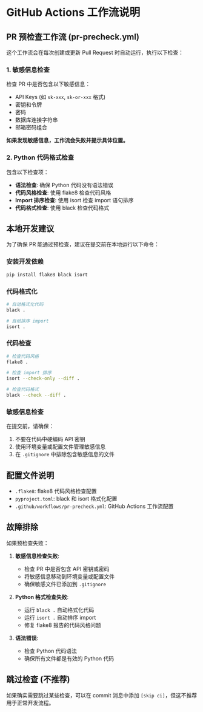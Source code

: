 # GitHub Actions 工作流说明

## PR 预检查工作流 (pr-precheck.yml)

这个工作流会在每次创建或更新 Pull Request 时自动运行，执行以下检查：

### 1. 敏感信息检查

检查 PR 中是否包含以下敏感信息：
- API Keys (如 `sk-xxx`, `sk-or-xxx` 格式)
- 密钥和令牌
- 密码
- 数据库连接字符串
- 邮箱密码组合

**如果发现敏感信息，工作流会失败并提示具体位置。**

### 2. Python 代码格式检查

包含以下检查项：
- **语法检查**: 确保 Python 代码没有语法错误
- **代码风格检查**: 使用 flake8 检查代码风格
- **Import 排序检查**: 使用 isort 检查 import 语句排序
- **代码格式检查**: 使用 black 检查代码格式

## 本地开发建议

为了确保 PR 能通过预检查，建议在提交前在本地运行以下命令：

### 安装开发依赖

```bash
pip install flake8 black isort
```

### 代码格式化

```bash
# 自动格式化代码
black .

# 自动排序 import
isort .
```

### 代码检查

```bash
# 检查代码风格
flake8 .

# 检查 import 排序
isort --check-only --diff .

# 检查代码格式
black --check --diff .
```

### 敏感信息检查

在提交前，请确保：
1. 不要在代码中硬编码 API 密钥
2. 使用环境变量或配置文件管理敏感信息
3. 在 `.gitignore` 中排除包含敏感信息的文件

## 配置文件说明

- `.flake8`: flake8 代码风格检查配置
- `pyproject.toml`: black 和 isort 格式化配置
- `.github/workflows/pr-precheck.yml`: GitHub Actions 工作流配置

## 故障排除

如果预检查失败：

1. **敏感信息检查失败**:
   - 检查 PR 中是否包含 API 密钥或密码
   - 将敏感信息移动到环境变量或配置文件
   - 确保敏感文件已添加到 `.gitignore`

2. **Python 格式检查失败**:
   - 运行 `black .` 自动格式化代码
   - 运行 `isort .` 自动排序 import
   - 修复 flake8 报告的代码风格问题

3. **语法错误**:
   - 检查 Python 代码语法
   - 确保所有文件都是有效的 Python 代码

## 跳过检查 (不推荐)

如果确实需要跳过某些检查，可以在 commit 消息中添加 `[skip ci]`，但这不推荐用于正常开发流程。